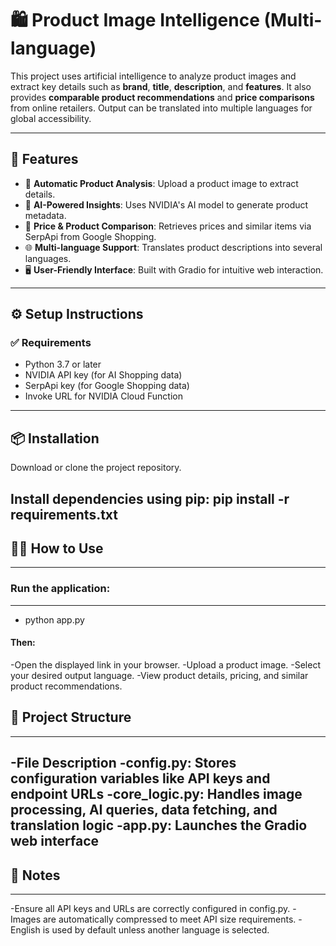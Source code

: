# 🛍️ Product Image Intelligence (Multi-language)

This project uses artificial intelligence to analyze product images and extract key details such as **brand**, **title**, **description**, and **features**. It also provides **comparable product recommendations** and **price comparisons** from online retailers. Output can be translated into multiple languages for global accessibility.

---

## 🚀 Features

- 📸 **Automatic Product Analysis**: Upload a product image to extract details.
- 🧠 **AI-Powered Insights**: Uses NVIDIA's AI model to generate product metadata.
- 🛒 **Price & Product Comparison**: Retrieves prices and similar items via SerpApi from Google Shopping.
- 🌐 **Multi-language Support**: Translates product descriptions into several languages.
- 🖥️ **User-Friendly Interface**: Built with Gradio for intuitive web interaction.

---

## ⚙️ Setup Instructions

### ✅ Requirements

- Python 3.7 or later  
- NVIDIA API key (for AI Shopping data)  
- SerpApi key (for Google Shopping data)  
- Invoke URL for NVIDIA Cloud Function  

---

## 📦 Installation

Download or clone the project repository.

Install dependencies using pip:
pip install -r requirements.txt
---

## 🧑‍💻 How to Use
---

### Run the application:
---
- python app.py

#### Then:
-Open the displayed link in your browser.
-Upload a product image.
-Select your desired output language.
-View product details, pricing, and similar product recommendations.


## 📁 Project Structure
---
-File	                                             Description
-config.py:                	Stores configuration variables like API keys and endpoint URLs
-core_logic.py:	            Handles image processing, AI queries, data fetching, and translation logic
-app.py:                                	Launches the Gradio web interface
---
## 📝 Notes
---
-Ensure all API keys and URLs are correctly configured in config.py.
-Images are automatically compressed to meet API size requirements.
-English is used by default unless another language is selected.
